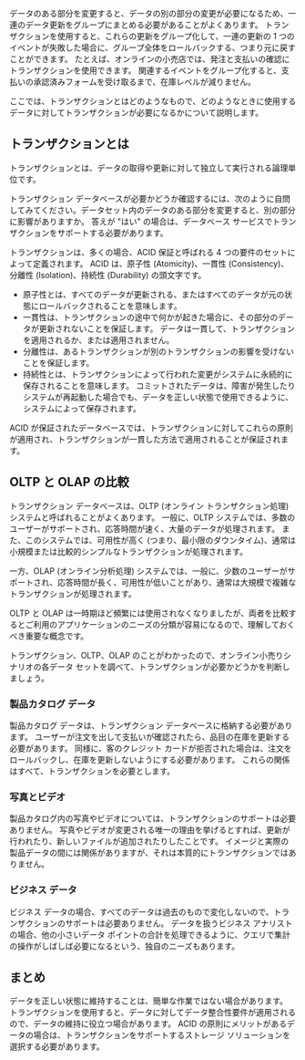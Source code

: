 データのある部分を変更すると、データの別の部分の変更が必要になるため、一連のデータ更新をグループにまとめる必要があることがよくあります。 トランザクションを使用すると、これらの更新をグループ化して、一連の更新の 1 つのイベントが失敗した場合に、グループ全体をロールバックする、つまり元に戻すことができます。 たとえば、オンラインの小売店では、発注と支払いの確認にトランザクションを使用できます。 関連するイベントをグループ化すると、支払いの承認済みフォームを受け取るまで、在庫レベルが減りません。

ここでは、トランザクションとはどのようなもので、どのようなときに使用するデータに対してトランザクションが必要になるかについて説明します。

## <a name="what-is-a-transaction"></a>トランザクションとは

トランザクションとは、データの取得や更新に対して独立して実行される論理単位です。

トランザクション データベースが必要かどうか確認するには、次のように自問してみてください。データセット内のデータのある部分を変更すると、別の部分に影響がありますか。 答えが "はい" の場合は、データベース サービスでトランザクションをサポートする必要があります。

トランザクションは、多くの場合、ACID 保証と呼ばれる 4 つの要件のセットによって定義されます。 ACID は、原子性 (Atomicity)、一貫性 (Consistency)、分離性 (Isolation)、持続性 (Durability) の頭文字です。

- 原子性とは、すべてのデータが更新される、またはすべてのデータが元の状態にロールバックされることを意味します。
- 一貫性は、トランザクションの途中で何かが起きた場合に、その部分のデータが更新されないことを保証します。 データは一貫して、トランザクションを適用されるか、または適用されません。
- 分離性は、あるトランザクションが別のトランザクションの影響を受けないことを保証します。
- 持続性とは、トランザクションによって行われた変更がシステムに永続的に保存されることを意味します。 コミットされたデータは、障害が発生したりシステムが再起動した場合でも、データを正しい状態で使用できるように、システムによって保存されます。

ACID が保証されたデータベースでは、トランザクションに対してこれらの原則が適用され、トランザクションが一貫した方法で適用されることが保証されます。

## <a name="oltp-vs-olap"></a>OLTP と OLAP の比較

トランザクション データベースは、OLTP (オンライン トランザクション処理) システムと呼ばれることがよくあります。 一般に、OLTP システムでは、多数のユーザーがサポートされ、応答時間が速く、大量のデータが処理されます。 また、このシステムでは、可用性が高く (つまり、最小限のダウンタイム)、通常は小規模または比較的シンプルなトランザクションが処理されます。

一方、OLAP (オンライン分析処理) システムでは、一般に、少数のユーザーがサポートされ、応答時間が長く、可用性が低いことがあり、通常は大規模で複雑なトランザクションが処理されます。

OLTP と OLAP は一時期ほど頻繁には使用されなくなりましたが、両者を比較するとご利用のアプリケーションのニーズの分類が容易になるので、理解しておくべき重要な概念です。 

トランザクション、OLTP、OLAP のことがわかったので、オンライン小売りシナリオの各データ セットを調べて、トランザクションが必要かどうかを判断しましょう。

### <a name="product-catalog-data"></a>製品カタログ データ

製品カタログ データは、トランザクション データベースに格納する必要があります。 ユーザーが注文を出して支払いが確認されたら、品目の在庫を更新する必要があります。 同様に、客のクレジット カードが拒否された場合は、注文をロールバックし、在庫を更新しないようにする必要があります。 これらの関係はすべて、トランザクションを必要とします。

### <a name="photos-and-videos"></a>写真とビデオ

製品カタログ内の写真やビデオについては、トランザクションのサポートは必要ありません。 写真やビデオが変更される唯一の理由を挙げるとすれば、更新が行われたり、新しいファイルが追加されたりしたことです。 イメージと実際の製品データの間には関係がありますが、それは本質的にトランザクションではありません。

### <a name="business-data"></a>ビジネス データ

ビジネス データの場合、すべてのデータは過去のもので変化しないので、トランザクションのサポートは必要ありません。 データを扱うビジネス アナリストの場合、他の小さいデータ ポイントの合計を処理できるように、クエリで集計の操作がしばしば必要になるという、独自のニーズもあります。

## <a name="summary"></a>まとめ

データを正しい状態に維持することは、簡単な作業ではない場合があります。 トランザクションを使用すると、データに対してデータ整合性要件が適用されるので、データの維持に役立つ場合があります。 ACID の原則にメリットがあるデータの場合は、トランザクションをサポートするストレージ ソリューションを選択する必要があります。